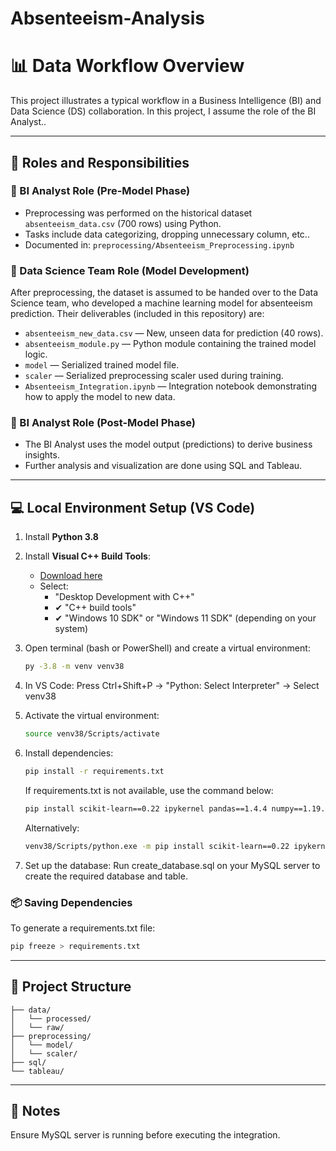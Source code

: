 # Absenteeism-Analysis

# 📊 Data Workflow Overview

This project illustrates a typical workflow in a Business Intelligence (BI) and Data Science (DS) collaboration. In this project, I assume the role of the BI Analyst..

---

## 🧩 Roles and Responsibilities

### 🔷 BI Analyst Role (Pre-Model Phase)

- Preprocessing was performed on the historical dataset `absenteeism_data.csv` (700 rows) using Python.
- Tasks include data categorizing, dropping unnecessary column, etc..
- Documented in: `preprocessing/Absenteeism_Preprocessing.ipynb`

### 🔷 Data Science Team Role (Model Development)

After preprocessing, the dataset is assumed to be handed over to the Data Science team, who developed a machine learning model for absenteeism prediction. Their deliverables (included in this repository) are:

- `absenteeism_new_data.csv` — New, unseen data for prediction (40 rows).
- `absenteeism_module.py` — Python module containing the trained model logic.
- `model` — Serialized trained model file.
- `scaler` — Serialized preprocessing scaler used during training.
- `Absenteeism_Integration.ipynb` — Integration notebook demonstrating how to apply the model to new data.

### 🔷 BI Analyst Role (Post-Model Phase)

- The BI Analyst uses the model output (predictions) to derive business insights.
- Further analysis and visualization are done using SQL and Tableau.

---

## 💻 Local Environment Setup (VS Code)

1. Install **Python 3.8**
2. Install **Visual C++ Build Tools**:

   - [Download here](https://visualstudio.microsoft.com/visual-cpp-build-tools/)
   - Select:
     - "Desktop Development with C++"
     - ✔ "C++ build tools"
     - ✔ "Windows 10 SDK" or "Windows 11 SDK" (depending on your system)

3. Open terminal (bash or PowerShell) and create a virtual environment:
   ```bash
   py -3.8 -m venv venv38
   ```
4. In VS Code:
   Press Ctrl+Shift+P → "Python: Select Interpreter" → Select venv38
5. Activate the virtual environment:
   ```bash
   source venv38/Scripts/activate
   ```
6. Install dependencies:
   ```bash
   pip install -r requirements.txt
   ```
   If requirements.txt is not available, use the command below:
   ```bash
   pip install scikit-learn==0.22 ipykernel pandas==1.4.4 numpy==1.19.5 pymysql
   ```
   Alternatively:
   ```bash
   venv38/Scripts/python.exe -m pip install scikit-learn==0.22 ipykernel pandas==1.4.4 numpy==1.19.5 pymysql
   ```
7. Set up the database:
   Run create_database.sql on your MySQL server to create the required database and table.

### 📦 Saving Dependencies

To generate a requirements.txt file:

```bash
pip freeze > requirements.txt
```

---

## 📁 Project Structure

```pgsql
├── data/
│   └── processed/
│   └── raw/
├── preprocessing/
│   └── model/
│   └── scaler/
├── sql/
└── tableau/
```

---

## 📌 Notes

Ensure MySQL server is running before executing the integration.
